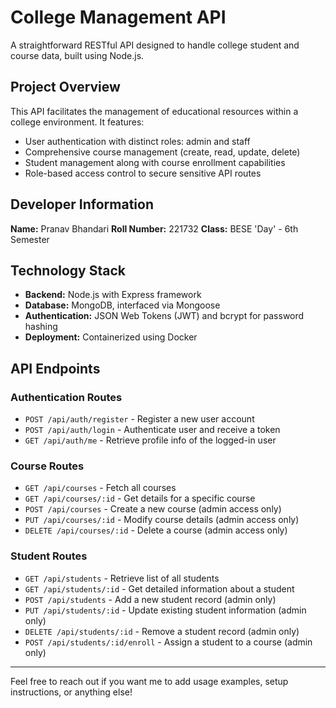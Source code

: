 # College Management API

A straightforward RESTful API designed to handle college student and course data, built using Node.js.

## Project Overview

This API facilitates the management of educational resources within a college environment. It features:

- User authentication with distinct roles: admin and staff
- Comprehensive course management (create, read, update, delete)
- Student management along with course enrollment capabilities
- Role-based access control to secure sensitive API routes

## Developer Information

**Name:** Pranav Bhandari
**Roll Number:** 221732
**Class:** BESE 'Day' - 6th Semester

## Technology Stack

- **Backend:** Node.js with Express framework
- **Database:** MongoDB, interfaced via Mongoose
- **Authentication:** JSON Web Tokens (JWT) and bcrypt for password hashing
- **Deployment:** Containerized using Docker

## API Endpoints

### Authentication Routes

- `POST /api/auth/register` - Register a new user account
- `POST /api/auth/login` - Authenticate user and receive a token
- `GET /api/auth/me` - Retrieve profile info of the logged-in user

### Course Routes

- `GET /api/courses` - Fetch all courses
- `GET /api/courses/:id` - Get details for a specific course
- `POST /api/courses` - Create a new course (admin access only)
- `PUT /api/courses/:id` - Modify course details (admin access only)
- `DELETE /api/courses/:id` - Delete a course (admin access only)

### Student Routes

- `GET /api/students` - Retrieve list of all students
- `GET /api/students/:id` - Get detailed information about a student
- `POST /api/students` - Add a new student record (admin only)
- `PUT /api/students/:id` - Update existing student information (admin only)
- `DELETE /api/students/:id` - Remove a student record (admin only)
- `POST /api/students/:id/enroll` - Assign a student to a course (admin only)

---

Feel free to reach out if you want me to add usage examples, setup instructions, or anything else!
